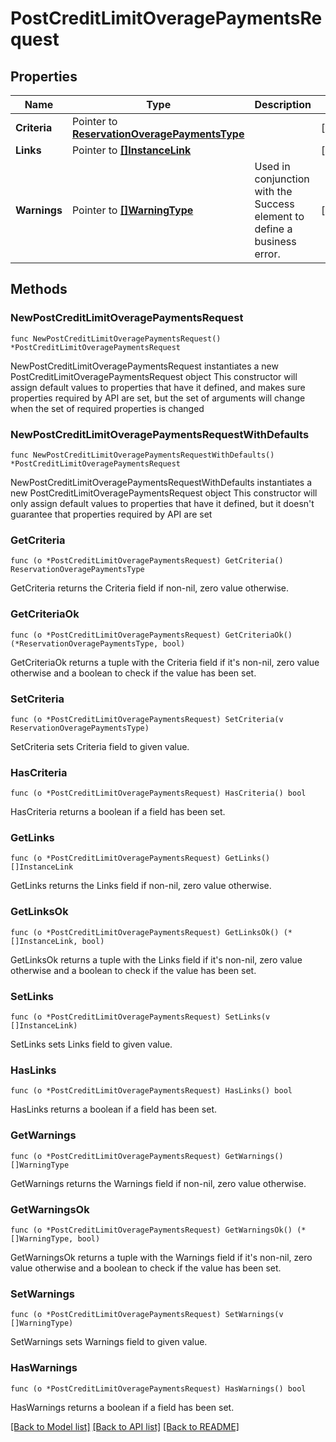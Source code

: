 # PostCreditLimitOveragePaymentsRequest

## Properties

Name | Type | Description | Notes
------------ | ------------- | ------------- | -------------
**Criteria** | Pointer to [**ReservationOveragePaymentsType**](ReservationOveragePaymentsType.md) |  | [optional] 
**Links** | Pointer to [**[]InstanceLink**](InstanceLink.md) |  | [optional] 
**Warnings** | Pointer to [**[]WarningType**](WarningType.md) | Used in conjunction with the Success element to define a business error. | [optional] 

## Methods

### NewPostCreditLimitOveragePaymentsRequest

`func NewPostCreditLimitOveragePaymentsRequest() *PostCreditLimitOveragePaymentsRequest`

NewPostCreditLimitOveragePaymentsRequest instantiates a new PostCreditLimitOveragePaymentsRequest object
This constructor will assign default values to properties that have it defined,
and makes sure properties required by API are set, but the set of arguments
will change when the set of required properties is changed

### NewPostCreditLimitOveragePaymentsRequestWithDefaults

`func NewPostCreditLimitOveragePaymentsRequestWithDefaults() *PostCreditLimitOveragePaymentsRequest`

NewPostCreditLimitOveragePaymentsRequestWithDefaults instantiates a new PostCreditLimitOveragePaymentsRequest object
This constructor will only assign default values to properties that have it defined,
but it doesn't guarantee that properties required by API are set

### GetCriteria

`func (o *PostCreditLimitOveragePaymentsRequest) GetCriteria() ReservationOveragePaymentsType`

GetCriteria returns the Criteria field if non-nil, zero value otherwise.

### GetCriteriaOk

`func (o *PostCreditLimitOveragePaymentsRequest) GetCriteriaOk() (*ReservationOveragePaymentsType, bool)`

GetCriteriaOk returns a tuple with the Criteria field if it's non-nil, zero value otherwise
and a boolean to check if the value has been set.

### SetCriteria

`func (o *PostCreditLimitOveragePaymentsRequest) SetCriteria(v ReservationOveragePaymentsType)`

SetCriteria sets Criteria field to given value.

### HasCriteria

`func (o *PostCreditLimitOveragePaymentsRequest) HasCriteria() bool`

HasCriteria returns a boolean if a field has been set.

### GetLinks

`func (o *PostCreditLimitOveragePaymentsRequest) GetLinks() []InstanceLink`

GetLinks returns the Links field if non-nil, zero value otherwise.

### GetLinksOk

`func (o *PostCreditLimitOveragePaymentsRequest) GetLinksOk() (*[]InstanceLink, bool)`

GetLinksOk returns a tuple with the Links field if it's non-nil, zero value otherwise
and a boolean to check if the value has been set.

### SetLinks

`func (o *PostCreditLimitOveragePaymentsRequest) SetLinks(v []InstanceLink)`

SetLinks sets Links field to given value.

### HasLinks

`func (o *PostCreditLimitOveragePaymentsRequest) HasLinks() bool`

HasLinks returns a boolean if a field has been set.

### GetWarnings

`func (o *PostCreditLimitOveragePaymentsRequest) GetWarnings() []WarningType`

GetWarnings returns the Warnings field if non-nil, zero value otherwise.

### GetWarningsOk

`func (o *PostCreditLimitOveragePaymentsRequest) GetWarningsOk() (*[]WarningType, bool)`

GetWarningsOk returns a tuple with the Warnings field if it's non-nil, zero value otherwise
and a boolean to check if the value has been set.

### SetWarnings

`func (o *PostCreditLimitOveragePaymentsRequest) SetWarnings(v []WarningType)`

SetWarnings sets Warnings field to given value.

### HasWarnings

`func (o *PostCreditLimitOveragePaymentsRequest) HasWarnings() bool`

HasWarnings returns a boolean if a field has been set.


[[Back to Model list]](../README.md#documentation-for-models) [[Back to API list]](../README.md#documentation-for-api-endpoints) [[Back to README]](../README.md)


